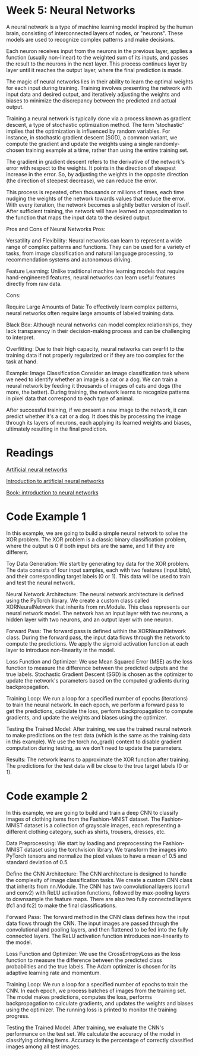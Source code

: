 # Week 5: Neural Networks
A neural network is a type of machine learning model inspired by the human brain, consisting of interconnected layers of nodes, or "neurons". These models are used to recognize complex patterns and make decisions.

Each neuron receives input from the neurons in the previous layer, applies a function (usually non-linear) to the weighted sum of its inputs, and passes the result to the neurons in the next layer. This process continues layer by layer until it reaches the output layer, where the final prediction is made.

The magic of neural networks lies in their ability to learn the optimal weights for each input during training. Training involves presenting the network with input data and desired output, and iteratively adjusting the weights and biases to minimize the discrepancy between the predicted and actual output.

Training a neural network is typically done via a process known as gradient descent, a type of stochastic optimization method. The term 'stochastic' implies that the optimization is influenced by random variables. For instance, in stochastic gradient descent (SGD), a common variant, we compute the gradient and update the weights using a single randomly-chosen training example at a time, rather than using the entire training set.

The gradient in gradient descent refers to the derivative of the network's error with respect to the weights. It points in the direction of steepest increase in the error. So, by adjusting the weights in the opposite direction (the direction of steepest decrease), we can reduce the error.

This process is repeated, often thousands or millions of times, each time nudging the weights of the network towards values that reduce the error. With every iteration, the network becomes a slightly better version of itself. After sufficient training, the network will have learned an approximation to the function that maps the input data to the desired output.

Pros and Cons of Neural Networks
Pros:

Versatility and Flexibility: Neural networks can learn to represent a wide range of complex patterns and functions. They can be used for a variety of tasks, from image classification and natural language processing, to recommendation systems and autonomous driving.

Feature Learning: Unlike traditional machine learning models that require hand-engineered features, neural networks can learn useful features directly from raw data.

Cons:

Require Large Amounts of Data: To effectively learn complex patterns, neural networks often require large amounts of labeled training data.

Black Box: Although neural networks can model complex relationships, they lack transparency in their decision-making process and can be challenging to interpret.

Overfitting: Due to their high capacity, neural networks can overfit to the training data if not properly regularized or if they are too complex for the task at hand.

Example: Image Classification
Consider an image classification task where we need to identify whether an image is a cat or a dog. We can train a neural network by feeding it thousands of images of cats and dogs (the more, the better). During training, the network learns to recognize patterns in pixel data that correspond to each type of animal.

After successful training, if we present a new image to the network, it can predict whether it's a cat or a dog. It does this by processing the image through its layers of neurons, each applying its learned weights and biases, ultimately resulting in the final prediction.

# Readings

[Artificial neural networks](https://d1wqtxts1xzle7.cloudfront.net/31377814/Artificial_Neural_Network-libre.pdf?1392407140=&response-content-disposition=inline%3B+filename%3DIISTE_May_30th_Edition_Peer_reviewed_art.pdf&Expires=1691285456&Signature=eB3umMSnbh1JwnQM9fsBHjZZDFEFYi2gSYVk~E3cFhySy~SqPlRHYQhG2pQE5OqEmJ39csE02kRp7y3TRSclIhHYwEOqmCmNBmBV0rEX8CYkBZ8G8gcRV8YcKnOGDNwx6RM3e2dne3dzpyolrEN8SeF8-LsaFrg5pvbrRntXeWTg5eno3Q6UJeRYv0KbO~aCd40L8rPOKVaIsqQ8szQQt1D6t~zP72MWqETxsK-~i6kmtPQJponKEZwd1zqeWruoBEbRIW2VKzjz~sKjc1~Z-S8qhd8eL7BLfaCdsZZxjx1ZWuPasMPtrEVc-dL4NfqjsWUB3Wrbb8bnVo31kHGWyA__&Key-Pair-Id=APKAJLOHF5GGSLRBV4ZA)


[Introduction to artificial neural networks](https://citeseerx.ist.psu.edu/document?repid=rep1&type=pdf&doi=04d0b6952a4f0c7203577afc9476c2fcab2cba06)

[Book: introduction to neural networks](https://ds.amu.edu.et/xmlui/bitstream/handle/123456789/4338/an-introduction-to-neural-networks.9781857286731.36028.pdf?sequence=1&isAllowed=y)

# Code Example 1

In this example, we are going to build a simple neural network to solve the XOR problem. The XOR problem is a classic binary classification problem, where the output is 0 if both input bits are the same, and 1 if they are different.

Toy Data Generation:
We start by generating toy data for the XOR problem. The data consists of four input samples, each with two features (input bits), and their corresponding target labels (0 or 1). This data will be used to train and test the neural network.

Neural Network Architecture:
The neural network architecture is defined using the PyTorch library. We create a custom class called XORNeuralNetwork that inherits from nn.Module. This class represents our neural network model. The network has an input layer with two neurons, a hidden layer with two neurons, and an output layer with one neuron.

Forward Pass:
The forward pass is defined within the XORNeuralNetwork class. During the forward pass, the input data flows through the network to compute the predictions. We apply the sigmoid activation function at each layer to introduce non-linearity in the model.

Loss Function and Optimizer:
We use Mean Squared Error (MSE) as the loss function to measure the difference between the predicted outputs and the true labels. Stochastic Gradient Descent (SGD) is chosen as the optimizer to update the network's parameters based on the computed gradients during backpropagation.

Training Loop:
We run a loop for a specified number of epochs (iterations) to train the neural network. In each epoch, we perform a forward pass to get the predictions, calculate the loss, perform backpropagation to compute gradients, and update the weights and biases using the optimizer.

Testing the Trained Model:
After training, we use the trained neural network to make predictions on the test data (which is the same as the training data in this example). We use the torch.no_grad() context to disable gradient computation during testing, as we don't need to update the parameters.

Results:
The network learns to approximate the XOR function after training. The predictions for the test data will be close to the true target labels (0 or 1).

# Code example 2

In this example, we are going to build and train a deep CNN to classify images of clothing items from the Fashion-MNIST dataset. The Fashion-MNIST dataset is a collection of grayscale images, each representing a different clothing category, such as shirts, trousers, dresses, etc.

Data Preprocessing:
We start by loading and preprocessing the Fashion-MNIST dataset using the torchvision library. We transform the images into PyTorch tensors and normalize the pixel values to have a mean of 0.5 and standard deviation of 0.5.

Define the CNN Architecture:
The CNN architecture is designed to handle the complexity of image classification tasks. We create a custom CNN class that inherits from nn.Module. The CNN has two convolutional layers (conv1 and conv2) with ReLU activation functions, followed by max-pooling layers to downsample the feature maps. There are also two fully connected layers (fc1 and fc2) to make the final classifications.

Forward Pass:
The forward method in the CNN class defines how the input data flows through the CNN. The input images are passed through the convolutional and pooling layers, and then flattened to be fed into the fully connected layers. The ReLU activation function introduces non-linearity to the model.

Loss Function and Optimizer:
We use the CrossEntropyLoss as the loss function to measure the difference between the predicted class probabilities and the true labels. The Adam optimizer is chosen for its adaptive learning rate and momentum.

Training Loop:
We run a loop for a specified number of epochs to train the CNN. In each epoch, we process batches of images from the training set. The model makes predictions, computes the loss, performs backpropagation to calculate gradients, and updates the weights and biases using the optimizer. The running loss is printed to monitor the training progress.

Testing the Trained Model:
After training, we evaluate the CNN's performance on the test set. We calculate the accuracy of the model in classifying clothing items. Accuracy is the percentage of correctly classified images among all test images.